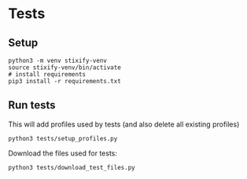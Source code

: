 # Tests

## Setup

```shell
python3 -m venv stixify-venv
source stixify-venv/bin/activate
# install requirements
pip3 install -r requirements.txt
````

## Run tests

This will add profiles used by tests (and also delete all existing profiles)

```shell
python3 tests/setup_profiles.py
```

Download the files used for tests:

```shell
python3 tests/download_test_files.py
```


